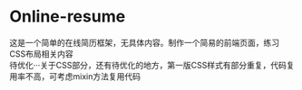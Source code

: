 # Online-resume
这是一个简单的在线简历框架，无具体内容。制作一个简易的前端页面，练习CSS布局相关内容  
待优化···关于CSS部分，还有待优化的地方，第一版CSS样式有部分重复，代码复用率不高，可考虑mixin方法复用代码
